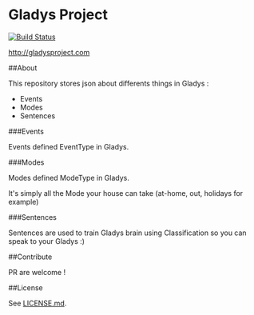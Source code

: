 Gladys Project
=======================

[![Build Status](https://travis-ci.org/GladysProject/gladys-data.svg?branch=master)](https://travis-ci.org/GladysProject/gladys-data)

http://gladysproject.com

##About

This repository stores json about differents things in Gladys : 

- Events
- Modes
- Sentences

###Events

Events defined EventType in Gladys.

###Modes

Modes defined ModeType in Gladys. 

It's simply all the Mode your house can take (at-home, out, holidays for example)

###Sentences

Sentences are used to train Gladys brain using Classification so you can speak to your Gladys :)


##Contribute

PR are welcome ! 

##License

See [LICENSE.md](https://github.com/gladysproject/gladys-data/blob/master/LICENSE.md).